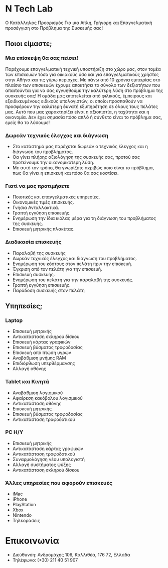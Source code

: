 # N Tech Lab

Ο Κατάλληλος Προορισμός
Για μια Απλή, Γρήγορη και Επαγγελματική προσέγγιση στο Πρόβλημα της Συσκευής σας!

## Ποιοι είμαστε;
### Μια επίσκεψη θα σας πείσει!

Παρέχουμε επαγγελματική τεχνική υποστήριξη στο χώρο μας, στον τομέα των επισκευών τόσο για οικιακούς όσο και για επαγγελματικούς χρήστες στην Αθήνα και τις γύρω περιοχές. Με πάνω από 10 χρόνια εμπειρίας στο πλαίσιο των επισκευών έχουμε αποκτήσει το σύνολο των δεξιοτήτων που απαιτούνται για να σας εγγυηθούμε την καλύτερη λύση στο πρόβλημα της συσκευής σας! Η ομάδα μας αποτελείται από φιλικούς, έμπειρους και εξειδικευμένους ειδικούς υπολογιστών, οι οποίοι προσπαθούν να προσφέρουν την καλύτερη δυνατή εξυπηρέτηση σε όλους τους πελάτες μας. Αυτό που μας χαρακτηρίζει είναι η αξιοπιστία, η ταχύτητα και η οικονομία. Δεν έχει σημασία πόσο απλό ή σύνθετο είναι το πρόβλημα σας, εμείς θα το λύσουμε!

### Δωρεάν τεχνικός έλεγχος και διάγνωση

- Στο κατάστημά μας παρέχεται δωρεάν ο τεχνικός έλεγχος και η διάγνωση του προβλήματος.
- Θα γίνει πλήρης αξιολόγηση της συσκευής σας, προτού σας προτείνουμε την οικονομικότερη λύση.
- Με αυτό τον τρόπο, θα γνωρίζετε ακριβώς ποιο είναι το πρόβλημα, πως θα γίνει η επισκευή και πόσο θα σας κοστίσει.
 
### Γιατί να μας προτιμήσετε
 
 
- Ποιοτικές και επαγγελματικές υπηρεσίες. 
- Οικονομικές τιμές επισκευής. 
- Γνήσια Ανταλλακτικά.
- Γραπτή εγγύηση επισκευής. 
- Ενημέρωση την ίδια κιόλας μέρα για τη διάγνωση του προβλήματος της συσκευής. 
- Επισκευή μητρικής πλακέτας.
  
### Διαδικασία επισκευής
  
- Παραλαβή της συσκευής
- Δωρεάν τεχνικός έλεγχος και διάγνωση του προβλήματος. 
- Ενημέρωση του κόστους στον πελάτη πριν την επισκευή.
- Έγκριση από τον πελάτη για την επισκευή.
- Επισκευή συσκευής.
- Ενημέρωση του πελάτη για την παραλαβή της συσκευής.
- Γραπτή εγγύηση επισκευής.
- Παράδοση συσκευής στον πελάτη
   
   
## Υπηπεσίες;
### Laptop

- Επισκευή μητρικής
- Αντικατάσταση σκληρού δίσκου
- Επισκευή κάρτας γραφικών
- Επισκευή βύσματος τροφοδοσίας
- Επισκευή από πτώση υγρών
- Αναβάθμιση μνήμης RAM
- Επιδιόρθωση υπερθέρμανσης
- Αλλαγή οθόνης

### Tablet και Κινητά

- Αναβάθμιση λογισμικού
- Αφαίρεση κακόβολου λογισμικού
- Αντικατάσταση οθόνης
- Επισκευή μητρικής
- Επισκευή βύσματος τροφοδοσίας
- Αντικατάσταση τροφοδοτικού

### PC H/Y

- Επισκευή μητρικής
- Αντικατάσταση κάρτας γραφικών
- Αντικατάσταση τροφοδοτικού
- Συναρμολόγηση νέου υπολογιστή
- Αλλαγή συστήματος ψύξης
- Αντικατάσταση σκληρού δίσκου


### Άλλες υπηρεσίες που αφορούν επισκευές

- iMac
- iPhone
- PlayStation
- Xbox
- Nintendo
- Τηλεοράσεις
   
# Επικοινωνία
   
- Διεύθυνση: Ανδρομάχης 106, Καλλιθέα, 176 72, Ελλάδα 
- Τηλέφωνο: (+30) 211 40 51 907
